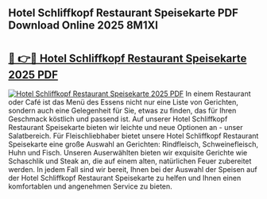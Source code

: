 ## Hotel Schliffkopf Restaurant Speisekarte PDF Download Online 2025 8M1Xl

# <h2><a href="http://gc66a8e.nevu.top/?p=Hotel+Schliffkopf+Restaurant+Speisekarte">🔗 👉🔴 Hotel Schliffkopf Restaurant Speisekarte 2025 PDF</a></h2>

[![Hotel Schliffkopf Restaurant Speisekarte 2025 PDF](https://i.imgur.com/dBaPXMq.png)](http://gc66a8e.nevu.top/?p=Hotel+Schliffkopf+Restaurant+Speisekarte)
In einem Restaurant oder Café ist das Menü des Essens nicht nur eine Liste von Gerichten, sondern auch eine Gelegenheit für Sie, etwas zu finden, das für Ihren Geschmack köstlich und passend ist. Auf unserer Hotel Schliffkopf Restaurant Speisekarte bieten wir leichte und neue Optionen an - unser Salatbereich. Für Fleischliebhaber bietet unsere Hotel Schliffkopf Restaurant Speisekarte eine große Auswahl an Gerichten: Rindfleisch, Schweinefleisch, Huhn und Fisch. Unseren Auserwählten bieten wir exquisite Gerichte wie Schaschlik und Steak an, die auf einem alten, natürlichen Feuer zubereitet werden. In jedem Fall sind wir bereit, Ihnen bei der Auswahl der Speisen auf der Hotel Schliffkopf Restaurant Speisekarte zu helfen und Ihnen einen komfortablen und angenehmen Service zu bieten.
